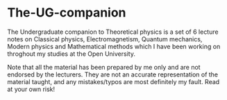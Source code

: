# The-UG-companion

The Undergraduate companion to Theoretical physics is a set of 6 lecture notes on Classical physics, Electromagnetism, Quantum mechanics, Modern physics and Mathematical methods which I have been working on throghout my studies at the Open University. 

Note that all the material has been prepared by me only and are not endorsed by the lecturers. They are not an accurate representation of the material taught, and any mistakes/typos are most definitely my fault. Read at your own risk!
